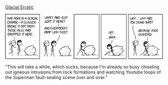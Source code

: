 [Glacial Erratic](https://xkcd.com/1848)

![Glacial Erratic](./random_comic.png)

"This will take a while, which sucks, because I'm already so busy chiseling out igneous intrusions from rock formations and watching Youtube loops of the Superman fault-sealing scene over and over."

